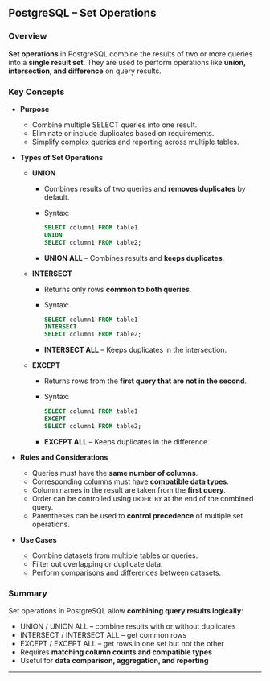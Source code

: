 ## PostgreSQL – Set Operations

### Overview

**Set operations** in PostgreSQL combine the results of two or more queries into a **single result set**. They are used to perform operations like **union, intersection, and difference** on query results.

### Key Concepts

* **Purpose**

  * Combine multiple SELECT queries into one result.
  * Eliminate or include duplicates based on requirements.
  * Simplify complex queries and reporting across multiple tables.

* **Types of Set Operations**

  * **UNION**

    * Combines results of two queries and **removes duplicates** by default.
    * Syntax:

      ```sql
      SELECT column1 FROM table1
      UNION
      SELECT column1 FROM table2;
      ```
    * **UNION ALL** – Combines results and **keeps duplicates**.
  * **INTERSECT**

    * Returns only rows **common to both queries**.
    * Syntax:

      ```sql
      SELECT column1 FROM table1
      INTERSECT
      SELECT column1 FROM table2;
      ```
    * **INTERSECT ALL** – Keeps duplicates in the intersection.
  * **EXCEPT**

    * Returns rows from the **first query that are not in the second**.
    * Syntax:

      ```sql
      SELECT column1 FROM table1
      EXCEPT
      SELECT column1 FROM table2;
      ```
    * **EXCEPT ALL** – Keeps duplicates in the difference.

* **Rules and Considerations**

  * Queries must have the **same number of columns**.
  * Corresponding columns must have **compatible data types**.
  * Column names in the result are taken from the **first query**.
  * Order can be controlled using `ORDER BY` at the end of the combined query.
  * Parentheses can be used to **control precedence** of multiple set operations.

* **Use Cases**

  * Combine datasets from multiple tables or queries.
  * Filter out overlapping or duplicate data.
  * Perform comparisons and differences between datasets.

### Summary

Set operations in PostgreSQL allow **combining query results logically**:

* UNION / UNION ALL – combine results with or without duplicates
* INTERSECT / INTERSECT ALL – get common rows
* EXCEPT / EXCEPT ALL – get rows in one set but not the other
* Requires **matching column counts and compatible types**
* Useful for **data comparison, aggregation, and reporting**

---
